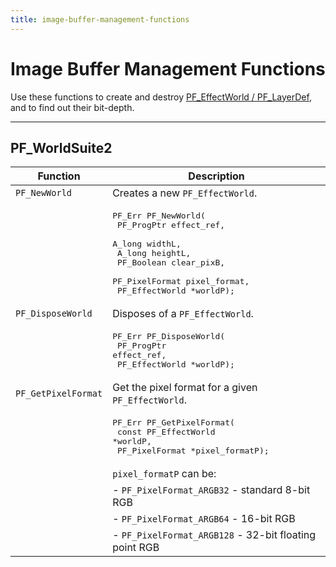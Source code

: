 ```yaml
---
title: image-buffer-management-functions
---
```

# Image Buffer Management Functions

Use these functions to create and destroy [PF_EffectWorld / PF_LayerDef](../../effect-basics/PF_EffectWorld), and to find out their bit-depth.

---

## PF_WorldSuite2

| Function | Description |
|---|---|
| `PF_NewWorld` | Creates a new `PF_EffectWorld`. |
| | <pre lang="cpp">PF_Err PF_NewWorld(<br/>  PF_ProgPtr      effect_ref,<br/>  A_long          widthL,<br/>  A_long          heightL,<br/>  PF_Boolean      clear_pixB,<br/>  PF_PixelFormat  pixel_format,<br/>  PF_EffectWorld  \*worldP);</pre> |
| `PF_DisposeWorld` | Disposes of a `PF_EffectWorld`. |
| | <pre lang="cpp">PF_Err PF_DisposeWorld(<br/>  PF_ProgPtr      effect_ref,<br/>  PF_EffectWorld  \*worldP);</pre> |
| `PF_GetPixelFormat` | Get the pixel format for a given `PF_EffectWorld`. |
| | <pre lang="cpp">PF_Err PF_GetPixelFormat(<br/>  const PF_EffectWorld  \*worldP,<br/>  PF_PixelFormat        \*pixel_formatP);</pre> |
| | `pixel_formatP` can be: |
| | - `PF_PixelFormat_ARGB32` - standard 8-bit RGB |
| | - `PF_PixelFormat_ARGB64` - 16-bit RGB |
| | - `PF_PixelFormat_ARGB128` - 32-bit floating point RGB |
